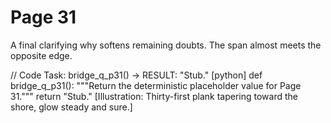 # Page 31

A final clarifying why softens remaining doubts.
The span almost meets the opposite edge.

// Code Task: bridge_q_p31() → RESULT: "Stub."
[python]
def bridge_q_p31():
    """Return the deterministic placeholder value for Page 31."""
    return "Stub."
[Illustration: Thirty-first plank tapering toward the shore, glow steady and sure.]
